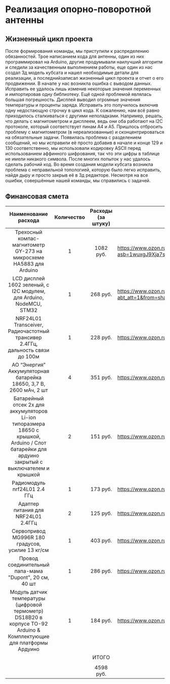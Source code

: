 # Реализация опорно-поворотной антенны

## Жизненный цикл проекта

После формирования команды, мы приступили к распределению обязанностей. Трое написанием кода для антенны, один из них программировал на Arduino, другие продумывали наилучший алгоритм и следили за качественным выполнением работы, еще один из нас создал 3д модель кубсата и нашел необходимые детали для реализации, а последнийзаписал жизненный цикл проекта и отчет о его продвижении. 
В начале у нас возникла ошибка с выводом данных. Исправить ее удалось лишь изменив некоторые значения переменных и импортировав одну библиотеку.
Ещё одной проблемой являлась большая погрешность. Дисплей выводил огромные значения температуры и проценты заряда. Исправить это получилось включив одну недостающую строчку в цикл кода.  К сожалению, нам всё равно приходилось сталкиваться с другими неполадками. Например, решать, что делать с магнитометром и дисплеем, ведь они оба работают на I2C протоколе, который соответствует пинам А4 и А5. Пришлось отбросить проблему с магнитометром (в нереализованные) и сконцентрироваться на обязательные задачи.
Появилась проблема с разделением сообщений, но мы исправили её просто добавив в начале и конце 129 и 130 соответственно, мы использовали кодировку ASCII перед использованием аффинного шифрования, так что эти цифры в таблице не имели никакого символа. После многих попыток у нас удалось сделать рабочий код.
Во время создания модели кубсата возникла проблема с неправильной топологией, которую было легко исправить, найдя дыру и просто закрыв её в 3д редакторе.
Несмотря на все ошибки, совершённые нашей команды, мы справились с задачей.

## Финансовая смета

| Наименование расхода | Количество | Расходы (за штуку) | Ссылка |
| :----------------: | :------: | :----: | -- |
| Трехосный компас-магнитометр GY-273 на микросхеме HA5883 для Arduino        |  1  | 1082 руб. | https://www.ozon.ru/product/trehosnyy-kompas-magnitometr-gy-273-na-mikrosheme-ha5883-dlya-arduino-1332794442/?asb=1wuxgJ9Xja7sG%252B7Oi%252FAwKsKvsYTOkbyrNu5EmjSFE9I%253D&asb2=LYTk1LnXhv6UjxjMzFZnMHsOqVgnrzxalFLEdnqV8mTc6WM0eBRS3JTy0XPKf7UAlHbvUbsaNXnt54Ygf7EXXQ&avtc=1&avte=4&avts=1736945743&keywords=HMC5883L |
| LCD дисплей 1602 зеленый, с I2C модулем, для Arduino, NodeMCU, STM32           |  1  | 268 руб. | https://www.ozon.ru/product/lcd-displey-1602-zelenyy-s-i2c-modulem-dlya-arduino-nodemcu-stm32-1538752524/?abt_att=1&from=share_android&origin_referer=github.com&utm_campaign=productpage_link&utm_medium=share_button&utm_source=smm |
| NRF24L01 Transceiver, Радиочастотный трансивер 2.4ГГц, дальность связи до 100м    |  1  | 228 руб. | https://www.ozon.ru/product/nrf24l01-transceiver-radiochastotnyy-transiver-2-4ggts-dalnost-svyazi-do-100m-1043208008/ |
| АО “Энергия” Аккумуляторная батарейка 18650, 3,7 В, 2600 мАч, 2 шт |  4  | 351 руб. | https://www.ozon.ru/product/ao-energiya-akkumulyatornaya-batareyka-18650-3-7-v-2600-mach-2-sht-1712875143/?oos_search=false |
| Батарейный отсек 2х для аккумуляторов Li-ion типоразмера 18650 с крышкой, Arduino / Слот батарейки для ардуино закрытый с выключателем и крышкой |  2  | 151 руб. | https://www.ozon.ru/product/batareynyy-otsek-2h-dlya-akkumulyatorov-li-ion-tiporazmera-18650-s-kryshkoy-arduino-slot-930989918/ |
| Радиомодуль nrf24L01 2.4 ГГц | 1 | 173 руб. | https://www.ozon.ru/product/radiomodul-nrf24l01-2-4-ggts-1420337483/?avtc=1&avte=4&avts=1738949952 |
| Адаптер питания для NRF24L01 2.4ГГц | 2 | 125 руб. | https://www.ozon.ru/product/adapter-pitaniya-dlya-nrf24l01-2-4ggts-1420340916/?avtc=1&avte=4&avts=1738949952 |
| Сервопривод MG996R 180 градусов, усилие 13 кг/см | 1 | 403 руб. | https://www.ozon.ru/product/servoprivod-mg996r-180-gradusov-usilie-13-kg-sm-1246243288/?avtc=1&avte=4&avts=1738949952 |
| Провод соединительный папа-мама "Dupont", 20 см, 40 шт | 1 | 286 руб. | https://www.ozon.ru/product/provod-soedinitelnyy-papa-mama-dupont-20-sm-40-sht-832392576/?avtc=1&avte=4&avts=1738949952 |
| Модуль датчик температуры (цифровой термометр) DS18B20 в корпусе TO-92 Arduino & Комплектующие для платформы Ардуино | 1 | 184 руб. | https://www.ozon.ru/product/modul-datchik-temperatury-tsifrovoy-termometr-ds18b20-v-korpuse-to-92-arduino-komplektuyushchie-dlya-522731862/?avtc=1&avte=4&avts=1738949952 |
| | | ИТОГО | |
| | | | |
| | | 4598 руб. | |
